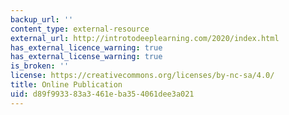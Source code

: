 ```yaml
---
backup_url: ''
content_type: external-resource
external_url: http://introtodeeplearning.com/2020/index.html
has_external_licence_warning: true
has_external_license_warning: true
is_broken: ''
license: https://creativecommons.org/licenses/by-nc-sa/4.0/
title: Online Publication
uid: d89f9933-83a3-461e-ba35-4061dee3a021
---
```


